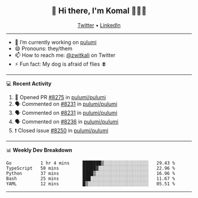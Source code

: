 <h2 align="center"> 👋 Hi there, I'm Komal 🧑🏾‍💻 </h2>
<p align="center">
    <a href="https://twitter.com/zwitkali">Twitter</a> •
    <a href="https://www.linkedin.com/in/komal-ali/">LinkedIn</a>
</p>

--------

- 🔭 I’m currently working on [pulumi](https://github.com/pulumi/pulumi)
- 😄 Pronouns: they/them
- 📫 How to reach me: [@zwitkali](https://twitter.com/zwitkali) on Twitter
- ⚡ Fun fact: My dog is afraid of flies 🪰

--------
💻 **Recent Activity**

<!--START_SECTION:activity-->
1. 💪 Opened PR [#8275](https://github.com/pulumi/pulumi/pull/8275) in [pulumi/pulumi](https://github.com/pulumi/pulumi)
2. 🗣 Commented on [#8231](https://github.com/pulumi/pulumi/issues/8231) in [pulumi/pulumi](https://github.com/pulumi/pulumi)
3. 🗣 Commented on [#8231](https://github.com/pulumi/pulumi/issues/8231) in [pulumi/pulumi](https://github.com/pulumi/pulumi)
4. 🗣 Commented on [#8236](https://github.com/pulumi/pulumi/issues/8236) in [pulumi/pulumi](https://github.com/pulumi/pulumi)
5. ❗️ Closed issue [#8250](https://github.com/pulumi/pulumi/issues/8250) in [pulumi/pulumi](https://github.com/pulumi/pulumi)
<!--END_SECTION:activity-->

--------

📊 **Weekly Dev Breakdown**
<!--START_SECTION:waka-->
```text
Go           1 hr 4 mins     ███████▒░░░░░░░░░░░░░░░░░   29.43 % 
TypeScript   50 mins         █████▓░░░░░░░░░░░░░░░░░░░   22.96 % 
Python       37 mins         ████▒░░░░░░░░░░░░░░░░░░░░   16.96 % 
Bash         25 mins         ███░░░░░░░░░░░░░░░░░░░░░░   11.67 % 
YAML         12 mins         █▒░░░░░░░░░░░░░░░░░░░░░░░   05.51 % 
```
<!--END_SECTION:waka-->

--------